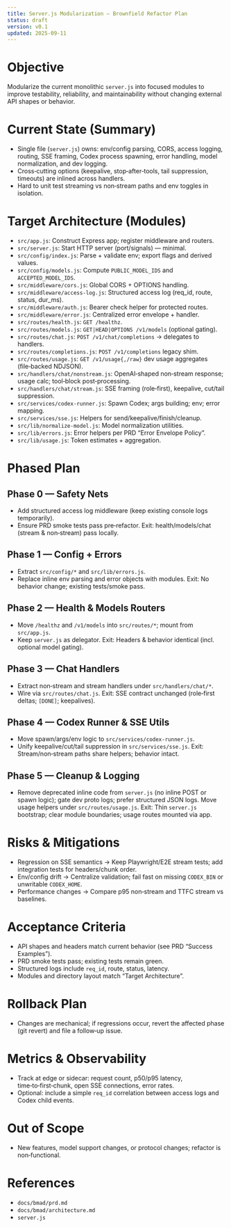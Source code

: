 ```yaml
---
title: Server.js Modularization — Brownfield Refactor Plan
status: draft
version: v0.1
updated: 2025-09-11
---
```


# Objective

Modularize the current monolithic `server.js` into focused modules to improve testability, reliability, and maintainability without changing external API shapes or behavior.

# Current State (Summary)

- Single file (`server.js`) owns: env/config parsing, CORS, access logging, routing, SSE framing, Codex process spawning, error handling, model normalization, and dev logging.
- Cross‑cutting options (keepalive, stop‑after‑tools, tail suppression, timeouts) are inlined across handlers.
- Hard to unit test streaming vs non‑stream paths and env toggles in isolation.

# Target Architecture (Modules)

- `src/app.js`: Construct Express app; register middleware and routers.
- `src/server.js`: Start HTTP server (port/signals) — minimal.
- `src/config/index.js`: Parse + validate env; export flags and derived values.
- `src/config/models.js`: Compute `PUBLIC_MODEL_IDS` and `ACCEPTED_MODEL_IDS`.
- `src/middleware/cors.js`: Global CORS + OPTIONS handling.
- `src/middleware/access-log.js`: Structured access log (req_id, route, status, dur_ms).
- `src/middleware/auth.js`: Bearer check helper for protected routes.
- `src/middleware/error.js`: Centralized error envelope + handler.
- `src/routes/health.js`: `GET /healthz`.
- `src/routes/models.js`: `GET|HEAD|OPTIONS /v1/models` (optional gating).
- `src/routes/chat.js`: `POST /v1/chat/completions` → delegates to handlers.
- `src/routes/completions.js`: `POST /v1/completions` legacy shim.
- `src/routes/usage.js`: `GET /v1/usage{,/raw}` dev usage aggregates (file‑backed NDJSON).
- `src/handlers/chat/nonstream.js`: OpenAI‑shaped non‑stream response; usage calc; tool‑block post‑processing.
- `src/handlers/chat/stream.js`: SSE framing (role‑first), keepalive, cut/tail suppression.
- `src/services/codex-runner.js`: Spawn Codex; args building; env; error mapping.
- `src/services/sse.js`: Helpers for send/keepalive/finish/cleanup.
- `src/lib/normalize-model.js`: Model normalization utilities.
- `src/lib/errors.js`: Error helpers per PRD “Error Envelope Policy”.
- `src/lib/usage.js`: Token estimates + aggregation.

# Phased Plan

## Phase 0 — Safety Nets

- Add structured access log middleware (keep existing console logs temporarily).
- Ensure PRD smoke tests pass pre‑refactor.
  Exit: health/models/chat (stream & non‑stream) pass locally.

## Phase 1 — Config + Errors

- Extract `src/config/*` and `src/lib/errors.js`.
- Replace inline env parsing and error objects with modules.
  Exit: No behavior change; existing tests/smoke pass.

## Phase 2 — Health & Models Routers

- Move `/healthz` and `/v1/models` into `src/routes/*`; mount from `src/app.js`.
- Keep `server.js` as delegator.
  Exit: Headers & behavior identical (incl. optional model gating).

## Phase 3 — Chat Handlers

- Extract non‑stream and stream handlers under `src/handlers/chat/*`.
- Wire via `src/routes/chat.js`.
  Exit: SSE contract unchanged (role‑first deltas; `[DONE]`; keepalives).

## Phase 4 — Codex Runner & SSE Utils

- Move spawn/args/env logic to `src/services/codex-runner.js`.
- Unify keepalive/cut/tail suppression in `src/services/sse.js`.
  Exit: Stream/non‑stream paths share helpers; behavior intact.

## Phase 5 — Cleanup & Logging

- Remove deprecated inline code from `server.js` (no inline POST or spawn logic); gate dev proto logs; prefer structured JSON logs. Move usage helpers under `src/routes/usage.js`.
  Exit: Thin `server.js` bootstrap; clear module boundaries; usage routes mounted via app.

# Risks & Mitigations

- Regression on SSE semantics → Keep Playwright/E2E stream tests; add integration tests for headers/chunk order.
- Env/config drift → Centralize validation; fail fast on missing `CODEX_BIN` or unwritable `CODEX_HOME`.
- Performance changes → Compare p95 non‑stream and TTFC stream vs baselines.

# Acceptance Criteria

- API shapes and headers match current behavior (see PRD “Success Examples”).
- PRD smoke tests pass; existing tests remain green.
- Structured logs include `req_id`, route, status, latency.
- Modules and directory layout match “Target Architecture”.

# Rollback Plan

- Changes are mechanical; if regressions occur, revert the affected phase (git revert) and file a follow‑up issue.

# Metrics & Observability

- Track at edge or sidecar: request count, p50/p95 latency, time‑to‑first‑chunk, open SSE connections, error rates.
- Optional: include a simple `req_id` correlation between access logs and Codex child events.

# Out of Scope

- New features, model support changes, or protocol changes; refactor is non‑functional.

# References

- `docs/bmad/prd.md`
- `docs/bmad/architecture.md`
- `server.js`
